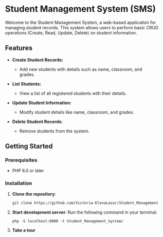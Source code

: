 # Student Management System (SMS)

Welcome to the Student Management System, a web-based application for managing student records. This system allows users to perform basic CRUD operations (Create, Read, Update, Delete) on student information.

## Features

- **Create Student Records:**
    - Add new students with details such as name, classroom, and grades.

- **List Students:**
    - View a list of all registered students with their details.

- **Update Student Information:**
    - Modify student details like name, classroom, and grades.

- **Delete Student Records:**
    - Remove students from the system.

## Getting Started

### Prerequisites

- PHP 8.0 or later


### Installation

1. **Clone the repository**:
   ```bash
   git clone https://github.com/Victoria-ElenaLazar/Student_Management_System.git
   ```
   
2. **Start development server**: Run the following command in your terminal:
   ````
   php -S localhost:8000 -t Student_Management_System/
   ````
3. **Take a tour**
